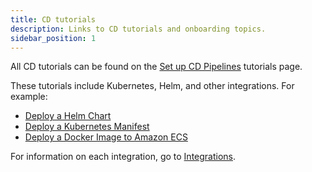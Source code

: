 ```yaml
---
title: CD tutorials
description: Links to CD tutorials and onboarding topics.
sidebar_position: 1
---
```


All CD tutorials can be found on the [Set up CD Pipelines](/tutorials/cd-pipelines/) tutorials page.

These tutorials include Kubernetes, Helm, and other integrations. For example:

- [Deploy a Helm Chart](https://developer.harness.io/tutorials/cd-pipelines/kubernetes/helm-chart)
- [Deploy a Kubernetes Manifest](https://developer.harness.io/tutorials/cd-pipelines/kubernetes/manifest)
- [Deploy a Docker Image to Amazon ECS](https://developer.harness.io/tutorials/cd-pipelines/amazon-ecs)


For information on each integration, go to [Integrations](../integrations/cd-integrations).
